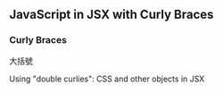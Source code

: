 ## JavaScript in JSX with Curly Braces

### Curly Braces
大括號

Using "double curlies": CSS and other objects in JSX 
